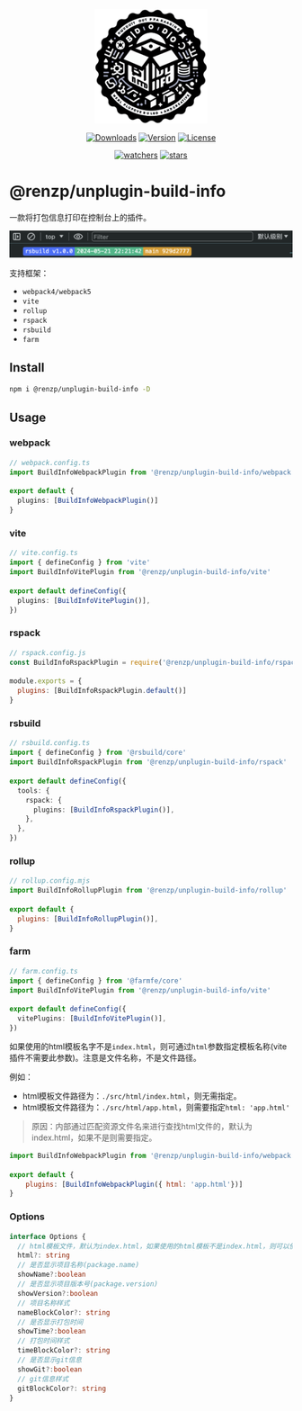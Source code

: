 <p align="center"><a href="https://github.com/renzp94/unplugin-build-info" target="_blank" rel="noopener noreferrer"><img width="200" src="./logo.png" alt="unplugin-build-info logo"></a></p>
<p align="center">
  <a href="https://npmcharts.com/compare/@renzp/unplugin-build-info?minimal=true"><img src="https://img.shields.io/npm/dm/@renzp/unplugin-build-info.svg?sanitize=true" alt="Downloads"></a>
  <a href="https://www.npmjs.com/package/@renzp/unplugin-build-info"><img src="https://img.shields.io/npm/v/@renzp/unplugin-build-info.svg?sanitize=true" alt="Version"></a>
  <a href="https://www.npmjs.com/package/@renzp/unplugin-build-info"><img src="https://img.shields.io/npm/l/@renzp/unplugin-build-info.svg?sanitize=true" alt="License"></a>
</p>
<p align="center">
  <a href="https://github.com/renzp94/unplugin-build-info/watchers"><img src="https://img.shields.io/github/watchers/renzp94/unplugin-build-info.svg?style=social" alt="watchers"></a>
  <a href="https://github.com/renzp94/unplugin-build-info/stars"><img src="https://img.shields.io/github/stars/renzp94/unplugin-build-info.svg?style=social" alt="stars"></a>
</p>

# @renzp/unplugin-build-info

一款将打包信息打印在控制台上的插件。

![demo.png](./demo.png)

支持框架：

- `webpack4/webpack5`
- `vite`
- `rollup`
- `rspack`
- `rsbuild`
- `farm`

## Install

```sh
npm i @renzp/unplugin-build-info -D 
```

## Usage

### webpack

```ts
// webpack.config.ts
import BuildInfoWebpackPlugin from '@renzp/unplugin-build-info/webpack'

export default {
  plugins: [BuildInfoWebpackPlugin()]
}
```

### vite

```ts
// vite.config.ts
import { defineConfig } from 'vite'
import BuildInfoVitePlugin from '@renzp/unplugin-build-info/vite'

export default defineConfig({
  plugins: [BuildInfoVitePlugin()],
})
```

### rspack

```js
// rspack.config.js
const BuildInfoRspackPlugin = require('@renzp/unplugin-build-info/rspack')

module.exports = {
  plugins: [BuildInfoRspackPlugin.default()]
}
```

### rsbuild

```ts
// rsbuild.config.ts
import { defineConfig } from '@rsbuild/core'
import BuildInfoRspackPlugin from '@renzp/unplugin-build-info/rspack'

export default defineConfig({
  tools: {
    rspack: {
      plugins: [BuildInfoRspackPlugin()],
    },
  },
})
```

### rollup

```js
// rollup.config.mjs
import BuildInfoRollupPlugin from '@renzp/unplugin-build-info/rollup'

export default {
  plugins: [BuildInfoRollupPlugin()],
}
```

### farm

```ts
// farm.config.ts
import { defineConfig } from '@farmfe/core'
import BuildInfoVitePlugin from '@renzp/unplugin-build-info/vite'

export default defineConfig({
  vitePlugins: [BuildInfoVitePlugin()],
})
```

如果使用的html模板名字不是`index.html`，则可通过`html`参数指定模板名称(vite插件不需要此参数)。注意是文件名称，不是文件路径。

例如：
  - html模板文件路径为：`./src/html/index.html`，则无需指定。
  - html模板文件路径为：`./src/html/app.html`，则需要指定`html: 'app.html'`

> 原因：内部通过匹配资源文件名来进行查找html文件的，默认为index.html，如果不是则需要指定。

```js
import BuildInfoWebpackPlugin from '@renzp/unplugin-build-info/webpack'

export default {
    plugins: [BuildInfoWebpackPlugin({ html: 'app.html'})]
}
```

### Options

```ts
interface Options {
  // html模板文件，默认为index.html，如果使用的html模板不是index.html，则可以使用该选项指定模板文件名称
  html?: string
  // 是否显示项目名称(package.name)
  showName?:boolean
  // 是否显示项目版本号(package.version)
  showVersion?:boolean
  // 项目名称样式
  nameBlockColor?: string
  // 是否显示打包时间
  showTime?:boolean
  // 打包时间样式
  timeBlockColor?: string
  // 是否显示git信息
  showGit?:boolean
  // git信息样式
  gitBlockColor?: string
}
```